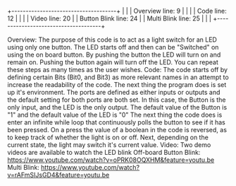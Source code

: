 +-------------------------------------+
|                                     |
| Overview			line:   9		  |
|									  | 
| Code				line:  12         |
|									  |
| Video				line:  20		  |
|	Button Blink	line:  24		  |
|	Multi  Blink	line:  25		  |
|									  |
+-------------------------------------+

Overview:
		The purpose of this code is to act as a light switch for an LED using only one button. The LED starts off and then can be "Switched" on using the on board button. By pushing 
	the button the LED will turn on and remain on. Pushing the button again will turn off the LED. You can repeat these steps as many times as the user wishes.
Code:
		The code starts off by defining certain Bits (Bit0, and Bit3) as more relevant names in an attempt to increase the readability of the code. The next thing the program does is
	set up it's environment. The ports are defined as either inputs or outputs and the default setting for both ports are both set. In this case, the Button is the only input, and the
	LED is the only output. The default value of the Button is "1" and the default value of the LED is "0" The next thing the code does is enter an infinite while loop that continuously
	polls the button to see if it has been pressed. On a press the value of a boolean in the code is reversed, as to keep track of whether the light is on or off. Next, depending on 
	the current state, the light may switch it's current value.
Video:
	Two demo videos are available to watch the LED blink Off-board
		Button Blink: https://www.youtube.com/watch?v=oPRK08OQXHM&feature=youtu.be
		Multi  Blink: https://www.youtube.com/watch?v=rAFmSIJsGD4&feature=youtu.be